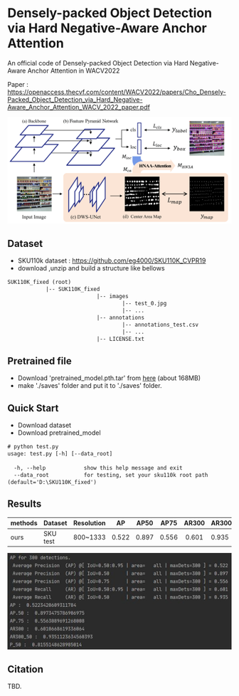 # Densely-packed Object Detection via Hard Negative-Aware Anchor Attention

An official code of Densely-packed Object Detection via Hard Negative-Aware Anchor Attention in WACV2022

Paper : https://openaccess.thecvf.com/content/WACV2022/papers/Cho_Densely-Packed_Object_Detection_via_Hard_Negative-Aware_Anchor_Attention_WACV_2022_paper.pdf

![](./figure/model.png)

## Dataset

- SKU110k dataset : https://github.com/eg4000/SKU110K_CVPR19
- download ,unzip and build a structure like bellows

```
SUK110K_fixed (root)
            |-- SUK110K_fixed
                            |-- images
                                    |-- test_0.jpg
                                    |-- ...
                            |-- annotations
                                    |-- annotations_test.csv
                                    |-- ...
                            |-- LICENSE.txt
```

## Pretrained file

- Download 'pretrained_model.pth.tar' from [here](https://livecauac-my.sharepoint.com/:u:/g/personal/csm8167_cau_ac_kr/ETzfgw5iIWFNg0ShH-gmXUEBJWqa7ZtsCngy7LLCoFkkBA?e=7iOfYk) (about 168MB)
- make './saves' folder and put it to './saves' folder.

## Quick Start

- Download dataset
- Download pretrained_model

```
# python test.py
usage: test.py [-h] [--data_root]

  -h, --help            show this help message and exit
  --data_root           for testing, set your sku110k root path (default='D:\SKU110K_fixed')
```

## Results

| methods | Dataset  | Resolution | AP    | AP50  | AP75  | AR300 | AR300^0.50 | P(R=.5) |
| ------- | -------- | ---------- | ----- | ----- | ----- | :---: | ---------- | ------- |
| ours    | SKU test | 800~1333   | 0.522 | 0.897 | 0.556 | 0.601 | 0.935      | 0.816   |

![](./figure/result.JPG)

## Citation

TBD.
